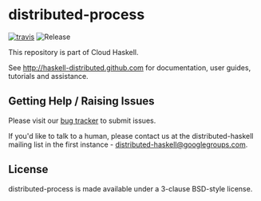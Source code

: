 # distributed-process
[![travis](https://secure.travis-ci.org/haskell-distributed/distributed-process.png)](http://travis-ci.org/haskell-distributed/distributed-process)
![Release](https://img.shields.io/hackage/v/distributed-process.svg)

This repository is part of Cloud Haskell.

See http://haskell-distributed.github.com for documentation, user guides,
tutorials and assistance.

## Getting Help / Raising Issues

Please visit our [bug tracker](issues) to submit issues.

If you'd like to talk to a human, please contact us at the distributed-haskell
mailing list in the first instance - distributed-haskell@googlegroups.com.

## License

distributed-process is made available under a 3-clause BSD-style license.
